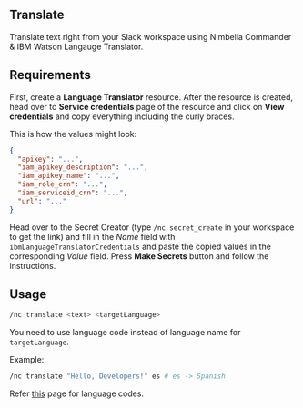 ## Translate

Translate text right from your Slack workspace using Nimbella Commander & IBM Watson Langauge Translator.

## Requirements

First, create a **Language Translator** resource. After the resource is created, head over to **Service credentials** page of the resource and click on **View credentials** and copy everything including the curly braces.

This is how the values might look:
```json
{
  "apikey": "...",
  "iam_apikey_description": "...",
  "iam_apikey_name": "...",
  "iam_role_crn": "...",
  "iam_serviceid_crn": "...",
  "url": "..."
}
```

Head over to the Secret Creator (type `/nc secret_create` in your workspace to get the link) and fill in the *Name* field with `ibmLanguageTranslatorCredentials` and paste the copied values in the corresponding *Value* field. Press **Make Secrets** button and follow the instructions.

## Usage

```sh
/nc translate <text> <targetLanguage>
```

You need to use language code instead of language name for `targetLanguage`.

Example:
```sh
/nc translate "Hello, Developers!" es # es -> Spanish
```

Refer [this](https://en.wikipedia.org/wiki/List_of_ISO_639-1_codes) page for language codes.